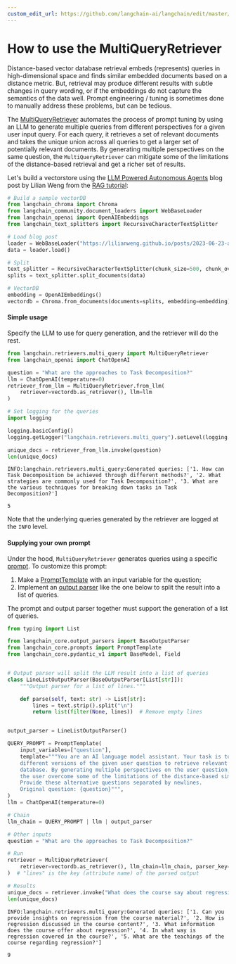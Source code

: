 ```yaml
---
custom_edit_url: https://github.com/langchain-ai/langchain/edit/master/docs/docs/how_to/MultiQueryRetriever.ipynb
---
```

# How to use the MultiQueryRetriever

Distance-based vector database retrieval embeds (represents) queries in high-dimensional space and finds similar embedded documents based on a distance metric. But, retrieval may produce different results with subtle changes in query wording, or if the embeddings do not capture the semantics of the data well. Prompt engineering / tuning is sometimes done to manually address these problems, but can be tedious.

The [MultiQueryRetriever](https://api.python.langchain.com/en/latest/retrievers/langchain.retrievers.multi_query.MultiQueryRetriever.html) automates the process of prompt tuning by using an LLM to generate multiple queries from different perspectives for a given user input query. For each query, it retrieves a set of relevant documents and takes the unique union across all queries to get a larger set of potentially relevant documents. By generating multiple perspectives on the same question, the `MultiQueryRetriever` can mitigate some of the limitations of the distance-based retrieval and get a richer set of results.

Let's build a vectorstore using the [LLM Powered Autonomous Agents](https://lilianweng.github.io/posts/2023-06-23-agent/) blog post by Lilian Weng from the [RAG tutorial](/docs/tutorials/rag):


```python
# Build a sample vectorDB
from langchain_chroma import Chroma
from langchain_community.document_loaders import WebBaseLoader
from langchain_openai import OpenAIEmbeddings
from langchain_text_splitters import RecursiveCharacterTextSplitter

# Load blog post
loader = WebBaseLoader("https://lilianweng.github.io/posts/2023-06-23-agent/")
data = loader.load()

# Split
text_splitter = RecursiveCharacterTextSplitter(chunk_size=500, chunk_overlap=0)
splits = text_splitter.split_documents(data)

# VectorDB
embedding = OpenAIEmbeddings()
vectordb = Chroma.from_documents(documents=splits, embedding=embedding)
```

#### Simple usage

Specify the LLM to use for query generation, and the retriever will do the rest.


```python
from langchain.retrievers.multi_query import MultiQueryRetriever
from langchain_openai import ChatOpenAI

question = "What are the approaches to Task Decomposition?"
llm = ChatOpenAI(temperature=0)
retriever_from_llm = MultiQueryRetriever.from_llm(
    retriever=vectordb.as_retriever(), llm=llm
)
```


```python
# Set logging for the queries
import logging

logging.basicConfig()
logging.getLogger("langchain.retrievers.multi_query").setLevel(logging.INFO)
```


```python
unique_docs = retriever_from_llm.invoke(question)
len(unique_docs)
```
```output
INFO:langchain.retrievers.multi_query:Generated queries: ['1. How can Task Decomposition be achieved through different methods?', '2. What strategies are commonly used for Task Decomposition?', '3. What are the various techniques for breaking down tasks in Task Decomposition?']
```


```output
5
```


Note that the underlying queries generated by the retriever are logged at the `INFO` level.

#### Supplying your own prompt

Under the hood, `MultiQueryRetriever` generates queries using a specific [prompt](https://api.python.langchain.com/en/latest/_modules/langchain/retrievers/multi_query.html#MultiQueryRetriever). To customize this prompt:

1. Make a [PromptTemplate](https://api.python.langchain.com/en/latest/prompts/langchain_core.prompts.prompt.PromptTemplate.html) with an input variable for the question;
2. Implement an [output parser](/docs/concepts#output-parsers) like the one below to split the result into a list of queries.

The prompt and output parser together must support the generation of a list of queries.


```python
from typing import List

from langchain_core.output_parsers import BaseOutputParser
from langchain_core.prompts import PromptTemplate
from langchain_core.pydantic_v1 import BaseModel, Field


# Output parser will split the LLM result into a list of queries
class LineListOutputParser(BaseOutputParser[List[str]]):
    """Output parser for a list of lines."""

    def parse(self, text: str) -> List[str]:
        lines = text.strip().split("\n")
        return list(filter(None, lines))  # Remove empty lines


output_parser = LineListOutputParser()

QUERY_PROMPT = PromptTemplate(
    input_variables=["question"],
    template="""You are an AI language model assistant. Your task is to generate five 
    different versions of the given user question to retrieve relevant documents from a vector 
    database. By generating multiple perspectives on the user question, your goal is to help
    the user overcome some of the limitations of the distance-based similarity search. 
    Provide these alternative questions separated by newlines.
    Original question: {question}""",
)
llm = ChatOpenAI(temperature=0)

# Chain
llm_chain = QUERY_PROMPT | llm | output_parser

# Other inputs
question = "What are the approaches to Task Decomposition?"
```


```python
# Run
retriever = MultiQueryRetriever(
    retriever=vectordb.as_retriever(), llm_chain=llm_chain, parser_key="lines"
)  # "lines" is the key (attribute name) of the parsed output

# Results
unique_docs = retriever.invoke("What does the course say about regression?")
len(unique_docs)
```
```output
INFO:langchain.retrievers.multi_query:Generated queries: ['1. Can you provide insights on regression from the course material?', '2. How is regression discussed in the course content?', '3. What information does the course offer about regression?', '4. In what way is regression covered in the course?', '5. What are the teachings of the course regarding regression?']
```


```output
9
```

